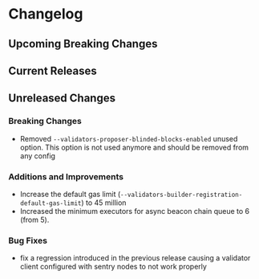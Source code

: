# Changelog

## Upcoming Breaking Changes

## Current Releases

## Unreleased Changes

### Breaking Changes
- Removed `--validators-proposer-blinded-blocks-enabled` unused option. This option is not used anymore and should be removed from any config

### Additions and Improvements
- Increase the default gas limit (`--validators-builder-registration-default-gas-limit`) to 45 million
- Increased the minimum executors for async beacon chain queue to 6 (from 5).

### Bug Fixes
- fix a regression introduced in the previous release causing a validator client configured with sentry nodes to not work properly